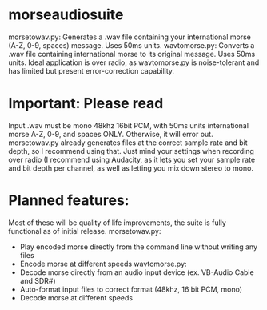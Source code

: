 # morseaudiosuite
morsetowav.py: Generates a .wav file containing your international morse (A-Z, 0-9, spaces) message. Uses 50ms units.
wavtomorse.py: Converts a .wav file containing international morse to its original message. Uses 50ms units.
Ideal application is over radio, as wavtomorse.py is noise-tolerant and has limited but present error-correction capability.
# Important: Please read
Input .wav must be mono 48khz 16bit PCM, with 50ms units international morse A-Z, 0-9, and spaces ONLY. Otherwise, it will error out.
morsetowav.py already generates files at the correct sample rate and bit depth, so I recommend using that. 
Just mind your settings when recording over radio (I recommend using Audacity, as it lets you set your sample rate and bit depth per channel, as well as letting you mix down stereo to mono.
# Planned features:
Most of these will be quality of life improvements, the suite is fully functional as of initial release.
morsetowav.py:
 - Play encoded morse directly from the command line without writing any files
 - Encode morse at different speeds
wavtomorse.py:
 - Decode morse directly from an audio input device (ex. VB-Audio Cable and SDR#)
 - Auto-format input files to correct format (48khz, 16 bit PCM, mono)
 - Decode morse at different speeds
